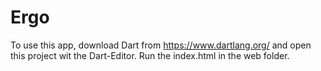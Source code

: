 # Ergo

To use this app, download Dart from https://www.dartlang.org/ and open this project wit the Dart-Editor.
Run the index.html in the web folder.